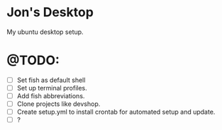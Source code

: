 # Jon's Desktop

My ubuntu desktop setup.
 
# @TODO:

- [ ] Set fish as default shell
- [ ] Set up terminal profiles.
- [ ] Add fish abbreviations.
- [ ] Clone projects like devshop.
- [ ] Create setup.yml to install crontab for automated setup and update.
- [ ] ?
